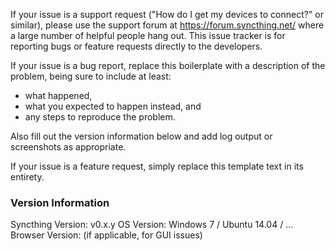 If your issue is a support request ("How do I get my devices to connect?"
or similar), please use the support forum at https://forum.syncthing.net/
where a large number of helpful people hang out. This issue tracker is for
reporting bugs or feature requests directly to the developers. 

If your issue is a bug report, replace this boilerplate with a description
of the problem, being sure to include at least:

 - what happened,
 - what you expected to happen instead, and
 - any steps to reproduce the problem.

Also fill out the version information below and add log output or
screenshots as appropriate.

If your issue is a feature request, simply replace this template text in
its entirety.

### Version Information

Syncthing Version: v0.x.y
OS Version: Windows 7 / Ubuntu 14.04 / ...
Browser Version: (if applicable, for GUI issues)

